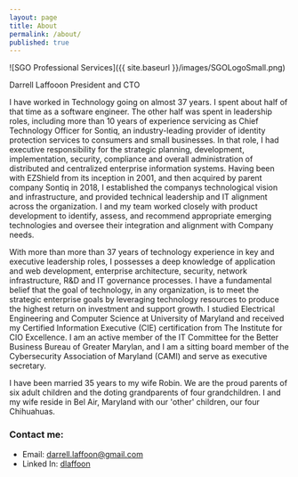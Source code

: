 ```yaml
---
layout: page
title: About
permalink: /about/
published: true
---
```


![SGO Professional Services]({{ site.baseurl }}/images/SGOLogoSmall.png)

Darrell Laffooon
President and CTO

I have worked in Technology going on almost 37 years. I spent about half of that time as a software engineer. The other half was spent in leadership roles, including more than 10 years of experience servicing as Chief Technology Officer for Sontiq, an industry-leading provider of identity protection services to consumers and small businesses. In that role, I had executive responsibility for the strategic planning, development, implementation, security, compliance and overall administration of distributed and centralized enterprise information systems. Having been with EZShield from its inception in 2001, and then acquired by parent company Sontiq in 2018, I established the companys technological vision and infrastructure, and provided technical leadership and IT alignment across the organization. I and my team worked closely with product development to identify, assess, and recommend appropriate emerging technologies and oversee their integration and alignment with Company needs.

With more than more than 37 years of technology experience in key and executive leadership roles, I possesses a deep knowledge of application and web development, enterprise architecture, security, network infrastructure, R&D and IT governance processes. I have a fundamental belief that the goal of technology, in any organization, is to meet the strategic enterprise goals by leveraging technology resources to produce the highest return on investment and support growth. I studied Electrical Engineering and Computer Science at University of Maryland and received my Certified Information Executive (CIE) certification from The Institute for CIO Excellence. I am an active member of the IT Committee for the Better Business Bureau of Greater Marylan, and I am a sitting board member of the Cybersecurity Association of Maryland (CAMI) and serve as executive secretary.

I have been married 35 years to my wife Robin. We are the proud parents of six adult children and the doting grandparents of four grandchildren. I and my wife reside in Bel Air, Maryland with our 'other' children, our four Chihuahuas.


### Contact me:

- Email: [darrell.laffoon@gmail.com](mailto:darrell.laffoon+sgotech@gmail.com) 
- Linked In: [dlaffoon](https://www.linkedin.com/in/dlaffoon/)

